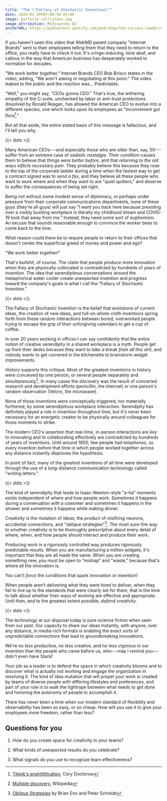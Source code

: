 ```yaml
---
title: "The \"Fallacy of Stochastic Invention\""
date: 2024-01-20T07:00:54-05:00
image: particle-collisions.jpg
image_attribution: Midjourney AI
anchorURL: https://podcasters.spotify.com/pod/show/the-curious-leader/embed/episodes/The-Fallacy-of-Stochastic-Innovation-e2f2ve2
---
```


If you haven't seen this video that WebMD parent company "Internet Brands" sent
to their employees telling them that they need to return to the office, you
really have to check it out. It's cringe-inducing, tone deaf, and callous in
the way that American business has desperately worked to normalize for decades.

"We work better together," Internet Brands CEO Bob Brisco states in the video,
adding, "We aren't asking or negotiating at this point." The video leaked to the
public and the reaction was... Predictable.

"Well," you might say, "CEOs gonna CEO." That's true, the withering empathy of
the C-suite, unchecked by labor or anti-trust protections dissolved by Ronald
Reagan, has allowed the American CEO to evolve into a different species, one
which looks upon its employees as "inconvenient gut flora[^1]."

But all that aside, the entire stated basis of this message is fallacious, and
I'll tell you why.

<!--more-->
{{< dots >}}

Many American CEOs---and especially those who are older than, say, 50---suffer
from an extreme case of *sadistic nostalgia*. Their condition causes them to
believe that *things were better before*, and that *returning to the old ways
inflicts necessary pain*. They probably believe this because they rose to the
top of the corporate ladder during a time when the fastest way to get a contract
signed was to *send a fax*, and they believe all these people who want to work
where and when they want to are "quiet quitters," and deserve to suffer the
consequences of being set right.

Being not without some modest sense of diplomacy, or perhaps under pressure from
their corporate communications departments, none of these guys (they're all
guys) will just say "I want you back here because presiding over a visibly
bustling workplace is literally my childhood dream and COVID-19 took that away
from me." Instead, they need some sort of euphemism. An excuse that sounds
reasonable enough to convince the worker bees to come back to the hive.

What reason could there be to require people to return to their offices that
doesn't center the superficial greed of money and power and ego?

"We work better together!"

That's bullshit, of course. The claim that people produce more innovation when
they are physically collocated is contradicted by hundreds of years of
invention. The idea that serendipitous conversations around the metaphorical
water cooler create unexpected invention and progress toward the company's
goals is what I call the "Fallacy of Stochastic Invention."

{{< dots >}}

The Fallacy of Stochastic Invention is the belief that evolutions of current
ideas, the creation of new ideas, and full-on whole-cloth inventions spring
forth from these random interactions between bored, overworked people trying to
escape the grip of their unforgiving calendars to get a cup of coffee.

In over 20 years working in offices I can say confidently that the entire notion
of creative serendipity in a shared workplace is a myth. People get up from
their desks because they want to *take a break from all this shit*, and nobody
wants to get cornered in the kitchenette to brainstorm widget improvements.

History supports this critique. Most of the greatest inventions in history were
conceived by one person, or several people separately and simultaneously[^2]. In
many cases the discovery was the result of concerted research and development
efforts (penicillin, the internet) or one person's random observation (Velcro,
the microwave).

None of those inventions were conceptually triggered, nor materially furthered,
by some serendipitous workplace interaction. Serendipity has definitely played a
role in invention throughout time, but it's never been necessary for an
energetic creator to be physically around colleagues for those moments to
strike.

The modern CEO's assertion that real-time, in-person interactions are *key* to
innovating and to collaborating effectively are contradicted by hundreds of
years of inventions. Until around 1900, few people had *telephones*, so every
invention before that time in which people worked together across any distance
instantly disproves the hypothesis.

In point of fact, many of the greatest inventions of all time were developed
through the use of a long-distance communication technology called "writing
letters."

{{< dots >}}

The kind of serendipity that leads to Isaac-Newton-style "a-ha" moments exists
independent of where and how people work. Sometimes it happens during a
conversation with a coworker and sometimes it happens in the shower and
sometimes it happens while making dinner.

Creativity is the mutation of ideas; the product of misfiring neurons,
accidental connections, and "oblique strategies"[^3]. The most sure-fire way to
smother creativity is to be thoroughly prescriptive about every detail of where,
when, and how people should interact and produce their work.

Producing work in a rigorously controlled way produces rigorously predictable
results. When you are manufacturing a million widgets, it's important that they
are all made the same. When you are creating something new, you must be open to
"mishap" and "waste," because that's where all the innovation is.

You can't *force* the conditions that spark innovation or invention!

When people aren't delivering what they were hired to deliver, when they fail to
live up to the standards that were clearly set for them, that is the time to
talk about whether their ways of working are effective and appropriate. Until
then, and to the greatest extent possible, *defend creativity*.

{{< dots >}}

The technology at our disposal today is pure science fiction when seen from our
past. Our capacity to share our ideas instantly, with anyone, over any distance,
in media-rich formats is enabling the exact sorts of unpredictable connections
that lead to groundbreaking innovations.

We're no less productive, no less creative, and no less vigorous in our
invention than the people who came before us, who---may I remind you---didn't
even have Slack!

Your job as a leader is to defend the space in which creativity blooms and to
discover what is actually not working and engage the organization in resolving
it. The kind of idea mutation that will propel your work is created by teams of
diverse people with differing lifestyles and preferences, and part of your role
is to walk the tightrope between what needs to get done and honoring the
autonomy of people to accomplish it.

There has never been a time when our modern standard of flexibility and
observability has been so easy, or so cheap. How will you use it to give your
employees *more* freedom, rather than less?

## Questions for you

1. How do you create space for creativity in your teams?

2. What kinds of unexpected results do you celebrate?

3. What signals do you use to recognize team effectiveness?

[md]: https://en.wikipedia.org/wiki/Multiple_discovery
[taylorism]: https://en.wikipedia.org/wiki/Scientific_management

[^1]:
    [Tiktok's enshittification](https://pluralistic.net/2023/01/21/potemkin-ai/),
    Cory Doctorow

[^2]: [Multiple discovery][md], Wikipedia

[^3]: [Oblique Strategies](https://www.enoshop.co.uk/product/oblique-strategies.html)
    by Brian Eno and Peter Schmidt
